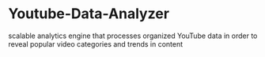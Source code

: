 # Youtube-Data-Analyzer
scalable analytics engine that processes organized YouTube data in order to reveal popular video categories and trends in content
